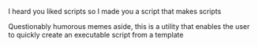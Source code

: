 I heard you liked scripts so I made you a script that makes scripts

Questionably humorous memes aside, this is a utility that enables the user to
quickly create an executable script from a template
